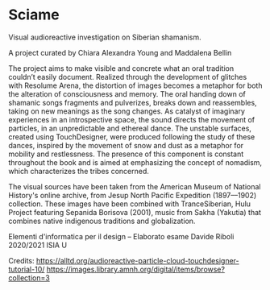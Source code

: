 # Sciame
Visual audioreactive investigation on Siberian shamanism.

A project curated by Chiara Alexandra Young and Maddalena Bellin

The project aims to make visible and concrete what an oral tradition couldn’t easily document.
Realized through the development of glitches with Resolume Arena, the distortion of images becomes a metaphor for both the alteration of consciousness and memory. The oral handing down of shamanic songs fragments and pulverizes, breaks down and reassembles, taking on new meanings as the song changes.
As catalyst of imaginary experiences in an introspective space, the sound directs the movement of particles, in an unpredictable and ethereal dance.
The unstable surfaces, created using TouchDesigner, were produced following the study of these dances, inspired by the movement of snow and dust as a metaphor for mobility and restlessness. The presence of this component is constant throughout the book and is aimed at emphasizing the concept of nomadism, which characterizes the tribes concerned.

The visual sources have been taken from the American Museum of National History's online archive, from Jesup North Pacific Expedition (1897––1902) collection. These images have been combined with TranceSiberian, Hulu Project featuring Sepanida Borisova (2001), music from Sakha (Yakutia) that combines native indigenous traditions and globalization.

Elementi d'informatica per il design – Elaborato esame Davide Riboli 2020/2021 
ISIA U


Credits: 
https://alltd.org/audioreactive-particle-cloud-touchdesigner-tutorial-10/
https://images.library.amnh.org/digital/items/browse?collection=3

